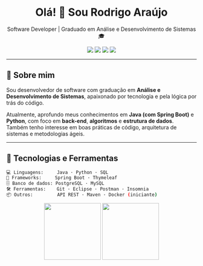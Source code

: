 <h1 align="center">Olá! 👋 Sou Rodrigo Araújo</h1>

<p align="center">
  Software Developer | Graduado em Análise e Desenvolvimento de Sistemas 🎓
</p>

<p align="center">
  <img src="https://img.shields.io/badge/Java-ED8B00?style=for-the-badge&logo=java&logoColor=white" />
  <img src="https://img.shields.io/badge/Python-3776AB?style=for-the-badge&logo=python&logoColor=white" />
  <img src="https://img.shields.io/badge/Spring Boot-6DB33F?style=for-the-badge&logo=springboot&logoColor=white" />
  <img src="https://img.shields.io/badge/Git-F05032?style=for-the-badge&logo=git&logoColor=white" />
</p>

---

## 🧾 Sobre mim

Sou desenvolvedor de software com graduação em **Análise e Desenvolvimento de Sistemas**, apaixonado por tecnologia e pela lógica por trás do código. 

Atualmente, aprofundo meus conhecimentos em **Java (com Spring Boot)** e **Python**, com foco em **back-end**, **algoritmos** e **estrutura de dados**. Também tenho interesse em boas práticas de código, arquitetura de sistemas e metodologias ágeis.

---

## 🧰 Tecnologias e Ferramentas

```bash
💻 Linguagens:     Java · Python · SQL
🧩 Frameworks:     Spring Boot · Thymeleaf
🗄️ Banco de dados: PostgreSQL · MySQL
🛠️ Ferramentas:    Git · Eclipse · Postman · Insomnia
📦 Outros:         API REST · Maven · Docker (iniciante)
```
<p align="center"> <img src="https://github-readme-stats.vercel.app/api?username=digasx&show_icons=true&theme=radical" height="150" /> <img src="https://github-readme-stats.vercel.app/api/top-langs/?username=digasx&layout=compact&theme=radical" height="150" /> </p>

<!--
**digasx/digasx** is a ✨ _special_ ✨ repository because its `README.md` (this file) appears on your GitHub profile.

Here are some ideas to get you started:

- 🔭 I’m currently working on ...
- 🌱 I’m currently learning ...
- 👯 I’m looking to collaborate on ...
- 🤔 I’m looking for help with ...
- 💬 Ask me about ...
- 📫 How to reach me: ...
- 😄 Pronouns: ...
- ⚡ Fun fact: ...
-->
